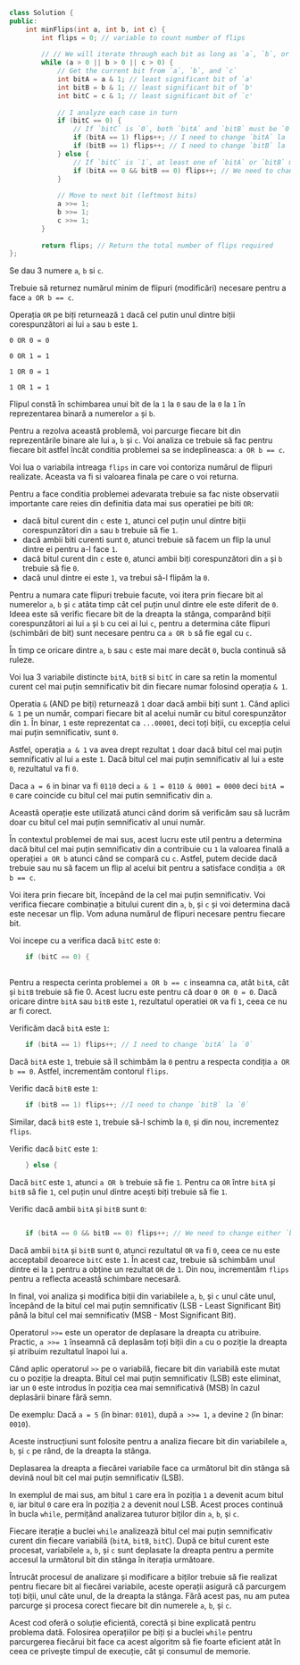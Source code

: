 ```cpp
class Solution {
public:
    int minFlips(int a, int b, int c) {
        int flips = 0; // variable to count number of flips
        
        // // We will iterate through each bit as long as `a`, `b`, or `c` are non-0
        while (a > 0 || b > 0 || c > 0) {
            // Get the current bit from `a`, `b`, and `c`
            int bitA = a & 1; // least significant bit of `a'
            int bitB = b & 1; // least significant bit of `b'
            int bitC = c & 1; // least significant bit of `c'
            
            // I analyze each case in turn
            if (bitC == 0) {
                // If `bitC` is `0`, both `bitA` and `bitB` must be `0`
                if (bitA == 1) flips++; // I need to change `bitA` la `0`
                if (bitB == 1) flips++; // I need to change `bitB` la `0`
            } else {
                // If `bitC` is `1`, at least one of `bitA` or `bitB` must be `1`
                if (bitA == 0 && bitB == 0) flips++; // We need to change either `bitA` or `bitB` to `1`
            }
            
            // Move to next bit (leftmost bits)
            a >>= 1;
            b >>= 1;
            c >>= 1;
        }
        
        return flips; // Return the total number of flips required
};

```

Se dau 3 numere `a`, `b` si `c`.

Trebuie să returnez numărul minim de flipuri (modificări) necesare pentru a face `a OR b == c`.

Operația `OR` pe biți returnează `1` dacă cel putin unul dintre biții corespunzători ai lui `a` sau `b` este `1`.

`0 OR 0 = 0`

`0 OR 1 = 1`

`1 OR 0 = 1`

`1 OR 1 = 1`


Flipul constă în schimbarea unui bit de la `1` la `0` sau de la `0` la `1` în reprezentarea binară a numerelor `a` și `b`.

Pentru a rezolva această problemă, voi parcurge fiecare bit din reprezentările binare ale lui `a`, `b` și `c`.
Voi analiza ce trebuie să fac pentru fiecare bit astfel încât conditia problemei sa se indeplineasca: `a OR b == c`.


Voi lua o variabila intreaga `flips` in care voi contoriza numărul de flipuri realizate.
Aceasta va fi si valoarea finala pe care o voi returna.

Pentru a face conditia problemei adevarata trebuie sa fac niste observatii importante care reies din definitia data mai sus operatiei pe biti `OR`:
- dacă bitul curent din `c` este `1`, atunci cel puțin unul dintre biții corespunzători din `a` sau `b` trebuie să fie `1`.
- dacă ambii biti curenti sunt `0`, atunci trebuie să facem un flip la unul dintre ei pentru a-l face `1`.
- dacă bitul curent din `c` este `0`, atunci ambii biți corespunzători din `a` și `b` trebuie să fie `0`.
- dacă unul dintre ei este `1`, va trebui să-l flipăm la `0`.

Pentru a numara cate flipuri trebuie facute, voi itera prin fiecare bit al numerelor `a`, `b` și `c` atâta timp cât cel puțin unul dintre ele este diferit de `0`.
Ideea este să verific fiecare bit de la dreapta la stânga, comparând biții corespunzători ai lui `a` și `b` cu cei ai lui `c`, pentru a determina câte flipuri (schimbări de bit) sunt necesare pentru ca `a OR b` să fie egal cu `c`.

În timp ce oricare dintre `a`, `b` sau `c` este mai mare decât `0`, bucla continuă să ruleze.

Voi lua 3 variabile distincte `bitA`, `bitB` si `bitC` in care sa retin la momentul curent cel mai puțin semnificativ bit din fiecare numar folosind operația `& 1`.

Operatia `&` (AND pe biți) returnează `1` doar dacă ambii biți sunt `1`.
Când aplici `& 1` pe un număr, compari fiecare bit al acelui număr cu bitul corespunzător din `1`.
În binar, `1` este reprezentat ca `...00001`, deci toți biții, cu excepția celui mai puțin semnificativ, sunt `0`.

Astfel, operația `a & 1` va avea drept rezultat `1` doar dacă bitul cel mai puțin semnificativ al lui `a` este `1`.
Dacă bitul cel mai puțin semnificativ al lui `a` este `0`, rezultatul va fi `0`.

Daca `a = 6` in binar va fi `0110` deci `a & 1 = 0110 & 0001 = 0000` deci `bitA = 0` care coincide cu bitul cel mai putin semnificativ din `a`.

Această operație este utilizată atunci când dorim să verificăm sau să lucrăm doar cu bitul cel mai puțin semnificativ al unui număr.

În contextul problemei de mai sus, acest lucru este util pentru a determina dacă bitul cel mai puțin semnificativ din a contribuie cu `1` la valoarea finală a operației `a OR b` atunci când se compară cu `c`.
Astfel, putem decide dacă trebuie sau nu să facem un flip al acelui bit pentru a satisface condiția `a OR b == c`.


Voi itera prin fiecare bit, începând de la cel mai puțin semnificativ.
Voi verifica fiecare combinație a bitului curent din `a`, `b`, și `c` și voi determina dacă este necesar un flip.
Vom aduna numărul de flipuri necesare pentru fiecare bit.

Voi incepe cu a verifica dacă `bitC` este `0`:

```cpp
    if (bitC == 0) {
    
```
Pentru a respecta cerinta problemei `a OR b == c` inseamna ca, atât `bitA`, cât și `bitB` trebuie să fie 0.
Acest lucru este pentru că doar `0 OR 0 = 0`.
Dacă oricare dintre `bitA` sau `bitB` este `1`, rezultatul operatiei `OR` va fi `1`, ceea ce nu ar fi corect.

Verificăm dacă `bitA` este `1`:

```cpp
    if (bitA == 1) flips++; // I need to change `bitA` la `0`
```

Dacă `bitA` este `1`, trebuie să îl schimbăm la `0` pentru a respecta condiția `a OR b == 0`.
Astfel, incrementăm contorul `flips`.

Verific dacă `bitB` este `1`:

```cpp
    if (bitB == 1) flips++; //I need to change `bitB` la `0`
```

Similar, dacă `bitB` este `1`, trebuie să-l schimb la `0`, și din nou, incrementez `flips`.

Verific dacă `bitC` este `1`:

```cpp
    } else {
```

Dacă `bitC` este `1`, atunci `a OR b` trebuie să fie `1`.
Pentru ca `OR` între `bitA` și `bitB` să fie `1`, cel puțin unul dintre acești biți trebuie să fie `1`.

Verific dacă ambii `bitA` și `bitB` sunt `0`:

```cpp

    if (bitA == 0 && bitB == 0) flips++; // We need to change either `bitA` or `bitB` to `1`
```

Dacă ambii `bitA` și `bitB` sunt `0`, atunci rezultatul `OR` va fi `0`, ceea ce nu este acceptabil deoarece `bitC` este `1`.
În acest caz, trebuie să schimbăm unul dintre ei la `1` pentru a obține un rezultat `OR` de `1`.
Din nou, incrementăm `flips` pentru a reflecta această schimbare necesară.

In final, voi analiza și modifica biții din variabilele `a`, `b`, și `c` unul câte unul, începând de la bitul cel mai puțin semnificativ (LSB - Least Significant Bit) până la bitul cel mai semnificativ (MSB - Most Significant Bit).

Operatorul `>>=` este un operator de deplasare la dreapta cu atribuire.
Practic, `a >>= 1` înseamnă că deplasăm toți biții din `a` cu o poziție la dreapta și atribuim rezultatul înapoi lui `a`.

Când aplic operatorul `>>` pe o variabilă, fiecare bit din variabilă este mutat cu o poziție la dreapta.
Bitul cel mai puțin semnificativ (LSB) este eliminat, iar un `0` este introdus în poziția cea mai semnificativă (MSB) în cazul deplasării binare fără semn.

De exemplu:
Dacă `a = 5` (în binar: `0101`), după `a >>= 1`, `a` devine `2` (în binar: `0010`).

Aceste instrucțiuni sunt folosite pentru a analiza fiecare bit din variabilele `a`, `b`, și `c` pe rând, de la dreapta la stânga.

Deplasarea la dreapta a fiecărei variabile face ca următorul bit din stânga să devină noul bit cel mai puțin semnificativ (LSB).

In exemplul de mai sus, am bitul `1` care era în poziția `1` a devenit acum bitul `0`, iar bitul `0` care era în poziția `2` a devenit noul LSB.
Acest proces continuă în bucla `while`, permițând analizarea tuturor biților din `a`, `b`, și `c`.

Fiecare iterație a buclei `while` analizează bitul cel mai puțin semnificativ curent din fiecare variabilă (`bitA`, `bitB`, `bitC`).
După ce bitul curent este procesat, variabilele `a`, `b`, și `c` sunt deplasate la dreapta pentru a permite accesul la următorul bit din stânga în iterația următoare.

Întrucât procesul de analizare și modificare a biților trebuie să fie realizat pentru fiecare bit al fiecărei variabile, aceste operații asigură că parcurgem toți biții, unul câte unul, de la dreapta la stânga.
Fără acest pas, nu am putea parcurge și procesa corect fiecare bit din numerele `a`, `b`, și `c`.

Acest cod oferă o soluție eficientă, corectă și bine explicată pentru problema dată.
Folosirea operațiilor pe biți și a buclei `while` pentru parcurgerea fiecărui bit face ca acest algoritm să fie foarte eficient atât în ceea ce privește timpul de execuție, cât și consumul de memorie.
